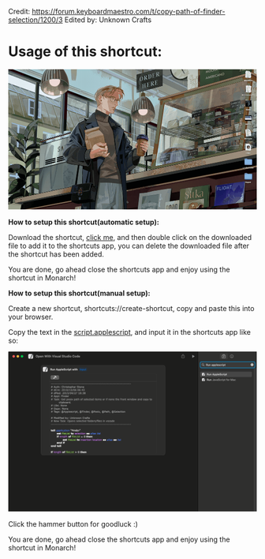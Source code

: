 Credit: https://forum.keyboardmaestro.com/t/copy-path-of-finder-selection/1200/3
Edited by: Unknown Crafts

# Usage of this shortcut:

![A gif showing how to use this shortcut](media/usage.gif)

**How to setup this shortcut(automatic setup):**

Download the shortcut, [click me](https://github.com/UnknownCrafts/Regent/raw/main/Open%20With%20Visual%20Studio%20Code/Open%20With%20Visual%20Studio%20Code.shortcut), and then double click on the downloaded file to add it to the shortcuts app, you can delete the downloaded file after the shortcut has been added.

You are done, go ahead close the shortcuts app and enjoy using the shortcut in Monarch!

**How to setup this shortcut(manual setup):**

Create a new shortcut, shortcuts://create-shortcut, copy and paste this into your browser.

Copy the text in the [script.applescript](script.applescript), and input it in the shortcuts app like so:

<picture>
<img alt="Shows the way the script looks in apple shortcuts app." src="media/image.png">
</picture>

Click the hammer button for goodluck :)

You are done, go ahead close the shortcuts app and enjoy using the shortcut in Monarch!